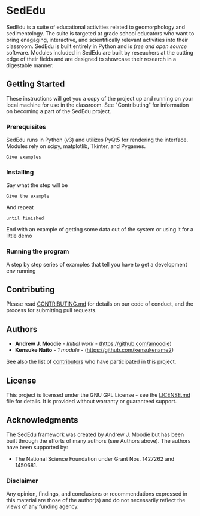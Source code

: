 # SedEdu

SedEdu is a suite of educational activities related to geomorphology and sedimentology. The suite is targeted at grade school educators who want to bring enagaging, interactive, and scientifically relevant activities into their classroom. SedEdu is built entirely in Python and is *free and open source* software. Modules included in SedEdu are built by reseachers at the cutting edge of their fields and are designed to showcase their research in a digestable manner.


## Getting Started

These instructions will get you a copy of the project up and running on your local machine for use in the classroom. See "Contributing" for information on becoming a part of the SedEdu project.

### Prerequisites

SedEdu runs in Python (v3) and utilizes PyQt5 for rendering the interface. Modules rely on scipy, matplotlib, Tkinter, and Pygames.

```
Give examples
```

### Installing

Say what the step will be

```
Give the example
```

And repeat

```
until finished
```

End with an example of getting some data out of the system or using it for a little demo

### Running the program
A step by step series of examples that tell you have to get a development env running


## Contributing

Please read [CONTRIBUTING.md](CONTRIBUTING.md) for details on our code of conduct, and the process for submitting pull requests.


## Authors

* **Andrew J. Moodie** - *Initial work* - (https://github.com/amoodie)
* **Kensuke Naito** - *1 module* - (https://github.com/kensukename2)

See also the list of [contributors](https://github.com/amoodie/sededu/graphs/contributors) who have participated in this project.


## License

This project is licensed under the GNU GPL License - see the [LICENSE.md](LICENSE.md) file for details. It is provided without warranty or guaranteed support.


## Acknowledgments

The SedEdu framework was created by Andrew J. Moodie but has been built through the efforts of many authors (see Authors above). The authors have been supported by: 
* The National Science Foundation under Grant Nos. 1427262 and 1450681. 

### Disclaimer

Any opinion, findings, and conclusions or recommendations expressed in this material are those of the author(s) and do not necessarily reflect the views of any funding agency.